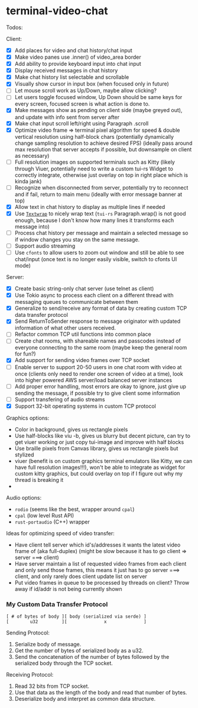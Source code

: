 # terminal-video-chat

Todos:

Client:
- [x] Add places for video and chat history/chat input
- [x] Make video panes use .inner() of video_area border
- [x] Add ability to provide keyboard input into chat input
- [x] Display received messages in chat history
- [x] Make chat history list selectable and scrollable
- [x] Visually show cursor in input box (when focused only in future)
- [ ] Let mouse scroll work as Up/Down, maybe allow clicking?
- [ ] Let users toggle focused window, Up Down should be same keys for every screen, focused screen is what action is done to.
- [x] Make messages show as pending on client side (maybe greyed out), and update with info sent from server after
- [x] Make chat input scroll left/right using Paragraph .scroll
- [x] Optimize video frame => terminal pixel algorithm for speed & double vertical resolution using half-block chars (potentially dynamically change sampling resolution to achieve desired FPS) (ideally pass around max resolution that server accepts if possible, but downsample on client as necessary)
- [ ] Full resolution images on supported terminals such as Kitty (likely through Viuer, potentially need to write a custom tui-rs Widget to correctly integrate, otherwise just overlay on top in right place which is kinda jank)
- [ ] Recognize when disconnected from server, potentially try to reconnect and if fail, return to main menu (ideally with error message banner at top)
- [X] Allow text in chat history to display as multiple lines if needed
- [x] Use [`Textwrap`](https://github.com/mgeisler/textwrap) to nicely wrap text (`tui-rs` Paragraph.wrap() is not good enough, because I don't know how many lines it transforms each message into)
- [ ] Process chat history per message and maintain a selected message so if window changes you stay on the same message.
- [ ] Support audio streaming
- [ ] Use `cfonts` to allow users to zoom out window and still be able to see chat/input (once text is no longer easily visible, switch to cfonts UI mode)

Server:
- [x] Create basic string-only chat server (use telnet as client)
- [x] Use Tokio async to process each client on a different thread with messaging queues to communicate between them
- [x] Generalize to send/receive any format of data by creating custom TCP data transfer protocol
- [x] Send ReturnToSender response to message originator with updated information of what other users received.
- [ ] Refactor common TCP util functions into common place
- [ ] Create chat rooms, with shareable names and passcodes instead of everyone connecting to the same room (maybe keep the general room for fun?)
- [x] Add support for sending video frames over TCP socket
- [ ] Enable server to support 20-50 users in one chat room with video at once (clients only need to render one screen of video at a time), look into higher powered AWS server/load balanced server instances
- [ ] Add proper error handling, most errors are okay to ignore, just give up sending the message, if possible try to give client some information
- [ ] Support transfering of audio streams
- [x] Support 32-bit operating systems in custom TCP protocol

Graphics options:
- Color in background, gives us rectangle pixels
- Use half-blocks like viu -b, gives us blurry but decent picture, can try to get viuer working or just copy tui-image and improve with half blocks
- Use braille pixels from Canvas library, gives us rectangle pixels but stylized
- viuer (benefit is on custom graphics terminal emulators like Kitty, we can have full resolution images!!!), won't be able to integrate as widget for custom kitty graphics, but could overlay on top if I figure out why my thread is breaking it
- 

Audio options:
- `rodio` (seems like the best, wrapper around `cpal`)
- `cpal` (low level Rust API)
- `rust-portaudio` (C++) wrapper

Ideas for optimizing speed of video transfer:
- Have client tell server which id's/addresses it wants the latest video frame of (aka full-duplex) (might be slow because it has to go client => server ===> client)
- Have server maintain a list of requested video frames from each client and only send those frames, this means it just has to go server ===> client, and only rarely does client update list on server
- Put video frames in queue to be processed by threads on client? Throw away if id/addr is not being currently shown


### My Custom Data Transfer Protocol
```
[ # of bytes of body ][ body (serialized via serde) ]
[        u32         ][              x              ]
```

Sending Protocol:
1. Serialize body of message.
2. Get the number of bytes of serialized body as a u32.
3. Send the concatenation of the number of bytes followed by the serialized body through the TCP socket.

Receiving Protocol:
1. Read 32 bits from TCP socket.
2. Use that data as the length of the body and read that number of bytes.
3. Deserialize body and interpret as common data structure.
